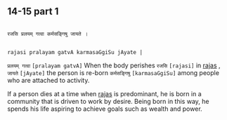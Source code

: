 ## 14-15 part 1


```shloka-sa

रजसि प्रलयम् गत्वा कर्मसङ्गिषु जायते ।

```
```shloka-sa-hk

rajasi pralayam gatvA karmasaGgiSu jAyate |

```
`प्रलयम् गत्वा` `[pralayam gatvA]` When the body perishes `रजसि` `[rajasi]` in 
[rajas](rajas)
, `जायते` `[jAyate]` the person is re-born `कर्मसङ्गिषु` `[karmasaGgiSu]` among people who are attached to activity.

If a person dies at a time when 
[rajas](rajas)
 is predominant, he is born in a community that is driven to work by desire. Being born in this way, he spends his life aspiring to achieve goals such as wealth and power.


